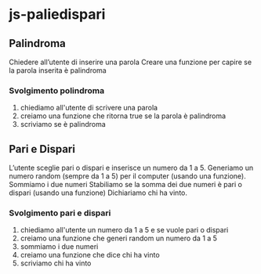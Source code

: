 js-paliedispari
===

## Palindroma

Chiedere all’utente di inserire una parola
Creare una funzione per capire se la parola inserita è palindroma

### Svolgimento polindroma

1. chiediamo all'utente di scrivere una parola
1. creiamo una funzione che ritorna true se la parola è palindroma
1. scriviamo se è palindroma

## Pari e Dispari

L’utente sceglie pari o dispari e inserisce un numero da 1 a 5.
Generiamo un numero random (sempre da 1 a 5) per il computer (usando una funzione).
Sommiamo i due numeri
Stabiliamo se la somma dei due numeri è pari o dispari (usando una funzione)
Dichiariamo chi ha vinto.

### Svolgimento pari e dispari

1. chiediamo all'utente un numero da 1 a 5 e se vuole pari o dispari
1. creiamo una funzione che generi random un numero da 1 a 5
1. sommiamo i due numeri
1. creiamo una funzione che dice chi ha vinto
1. scriviamo chi ha vinto
